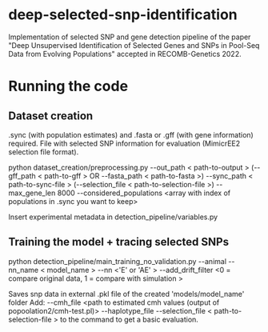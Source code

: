 # deep-selected-snp-identification

Implementation of selected SNP and gene detection pipeline of the paper "Deep Unsupervised Identification of Selected Genes and SNPs in Pool-Seq Data from Evolving Populations" accepted in RECOMB-Genetics 2022.

# Running the code

## Dataset creation
.sync (with population estimates) and .fasta or .gff (with gene information) required.
File with selected SNP information for evaluation (MimicrEE2 selection file format).

python dataset_creation/preprocessing.py --out_path < path-to-output > (--gff_path < path-to-gff > OR --fasta_path < path-to-fasta >) --sync_path < path-to-sync-file > (--selection_file < path-to-selection-file >) --max_gene_len 8000 --considered_populations <array with index of populations in .sync you want to keep>

Insert experimental metadata in detection_pipeline/variables.py

## Training the model + tracing selected SNPs
  
python detection_pipeline/main_training_no_validation.py --animal <animal name in variables.py> --nn_name < model_name > --nn <'E' or 'AE' > --add_drift_filter <0 = compare original data, 1 = compare with simulation > 
  
Saves snp data in external .pkl file of the created 'models/model_name' folder
Add: --cmh_file <path to estimated cmh values (output of popoolation2/cmh-test.pl)> 
     --haplotype_file <path to haplotype file as used in MimicrEE2> 
     --selection_file < path-to-selection-file >
to the command to get a basic evaluation.

  

